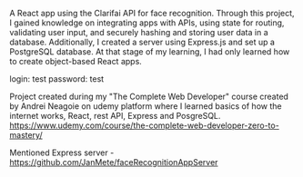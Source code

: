 A React app using the Clarifai API for face recognition. Through this project, I gained knowledge on integrating apps with APIs, using state for routing, validating user input, and securely hashing and storing user data in a database. Additionally, I created a server using Express.js and set up a PostgreSQL database. At that stage of my learning, I had only learned how to create object-based React apps.

login: test
password: test

Project created during my "The Complete Web Developer" course created by Andrei Neagoie on udemy platform where I learned basics of how the internet works, React, rest API, Express and PosgreSQL. https://www.udemy.com/course/the-complete-web-developer-zero-to-mastery/

Mentioned Express server - https://github.com/JanMete/faceRecognitionAppServer
